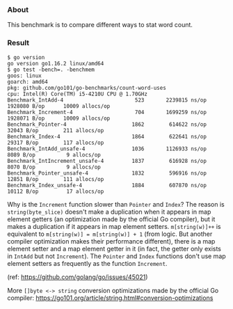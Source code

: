 
### About

This benchmark is to compare different ways to stat word count.

### Result

```
$ go version
go version go1.16.2 linux/amd64
$ go test -bench=. -benchmem
goos: linux
goarch: amd64
pkg: github.com/go101/go-benchmarks/count-word-uses
cpu: Intel(R) Core(TM) i5-4210U CPU @ 1.70GHz
Benchmark_IntAdd-4                	     523	   2239815 ns/op	 1928080 B/op	   10009 allocs/op
Benchmark_Increment-4             	     704	   1699259 ns/op	 1928071 B/op	   10009 allocs/op
Benchmark_Pointer-4               	    1862	    614622 ns/op	   32043 B/op	     211 allocs/op
Benchmark_Index-4                 	    1864	    622641 ns/op	   29317 B/op	     117 allocs/op
Benchmark_IntAdd_unsafe-4         	    1036	   1126933 ns/op	    8089 B/op	       9 allocs/op
Benchmark_IntIncrement_unsafe-4   	    1837	    616928 ns/op	    8070 B/op	       9 allocs/op
Benchmark_Pointer_unsafe-4        	    1832	    596916 ns/op	   12851 B/op	     111 allocs/op
Benchmark_Index_unsafe-4          	    1884	    607870 ns/op	   10112 B/op	      17 allocs/op
```

Why is the `Increment` function slower than `Pointer` and `Index`?
The reason is `string(byte_slice)` doesn't make a duplication
when it appears in map element getters (an optimization made by the
official Go compiler), but it makes a duplication if it appears in map element setters.
`m[string(w)]++` is equivalent to `m[string(w)] = m[string(w)] + 1` (from logic.
But another compiler optimization makes their performance different), there is a
map element setter and a map element getter in it (in fact, the getter only exists
in `IntAdd` but not `Increment`). The `Pointer` and `Index` functions
don't use map element setters as frequently as the function `Increment`.

(ref: https://github.com/golang/go/issues/45021)

More `[]byte <-> string` conversion optimizations made by the official Go compiler: https://go101.org/article/string.html#conversion-optimizations


